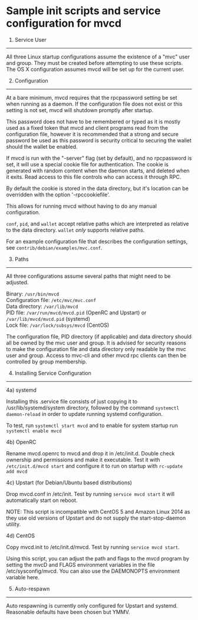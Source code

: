 Sample init scripts and service configuration for mvcd
==========================================================

1. Service User
---------------------------------

All three Linux startup configurations assume the existence of a "mvc" user
and group.  They must be created before attempting to use these scripts.
The OS X configuration assumes mvcd will be set up for the current user.

2. Configuration
---------------------------------

At a bare minimum, mvcd requires that the rpcpassword setting be set
when running as a daemon.  If the configuration file does not exist or this
setting is not set, mvcd will shutdown promptly after startup.

This password does not have to be remembered or typed as it is mostly used
as a fixed token that mvcd and client programs read from the configuration
file, however it is recommended that a strong and secure password be used
as this password is security critical to securing the wallet should the
wallet be enabled.

If mvcd is run with the "-server" flag (set by default), and no rpcpassword is set,
it will use a special cookie file for authentication. The cookie is generated with random
content when the daemon starts, and deleted when it exits. Read access to this file
controls who can access it through RPC.

By default the cookie is stored in the data directory, but it's location can be overridden
with the option '-rpccookiefile'.

This allows for running mvcd without having to do any manual configuration.

`conf`, `pid`, and `wallet` accept relative paths which are interpreted as
relative to the data directory. `wallet` *only* supports relative paths.

For an example configuration file that describes the configuration settings,
see `contrib/debian/examples/mvc.conf`.

3. Paths
---------------------------------

All three configurations assume several paths that might need to be adjusted.

Binary:              `/usr/bin/mvcd`  
Configuration file:  `/etc/mvc/mvc.conf`  
Data directory:      `/var/lib/mvcd`  
PID file:            `/var/run/mvcd/mvcd.pid` (OpenRC and Upstart) or `/var/lib/mvcd/mvcd.pid` (systemd)  
Lock file:           `/var/lock/subsys/mvcd` (CentOS)  

The configuration file, PID directory (if applicable) and data directory
should all be owned by the mvc user and group.  It is advised for security
reasons to make the configuration file and data directory only readable by the
mvc user and group.  Access to mvc-cli and other mvcd rpc clients
can then be controlled by group membership.

4. Installing Service Configuration
-----------------------------------

4a) systemd

Installing this .service file consists of just copying it to
/usr/lib/systemd/system directory, followed by the command
`systemctl daemon-reload` in order to update running systemd configuration.

To test, run `systemctl start mvcd` and to enable for system startup run
`systemctl enable mvcd`

4b) OpenRC

Rename mvcd.openrc to mvcd and drop it in /etc/init.d.  Double
check ownership and permissions and make it executable.  Test it with
`/etc/init.d/mvcd start` and configure it to run on startup with
`rc-update add mvcd`

4c) Upstart (for Debian/Ubuntu based distributions)

Drop mvcd.conf in /etc/init.  Test by running `service mvcd start`
it will automatically start on reboot.

NOTE: This script is incompatible with CentOS 5 and Amazon Linux 2014 as they
use old versions of Upstart and do not supply the start-stop-daemon utility.

4d) CentOS

Copy mvcd.init to /etc/init.d/mvcd. Test by running `service mvcd start`.

Using this script, you can adjust the path and flags to the mvcd program by
setting the mvcD and FLAGS environment variables in the file
/etc/sysconfig/mvcd. You can also use the DAEMONOPTS environment variable here.

5. Auto-respawn
-----------------------------------

Auto respawning is currently only configured for Upstart and systemd.
Reasonable defaults have been chosen but YMMV.
